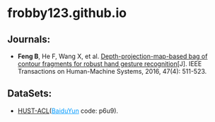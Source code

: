 # frobby123.github.io

## Journals:
* **Feng B**, He F, Wang X, et al. <a href="https://ieeexplore.ieee.org/document/7723831">Depth-projection-map-based bag of contour fragments for robust hand gesture recognition</a>[J]. IEEE Transactions on Human-Machine Systems, 2016, 47(4): 511-523.


## DataSets:
* <a href="https://frobby123.github.io/dpm-bcf/">HUST-ACL</a>(<a href="https://pan.baidu.com/s/1cilwyp1dj9Zkrv2PkxQAPQ?pwd=p6u9" target="_blabk" style="color: #09f;">BaiduYun</a> code: p6u9). 
